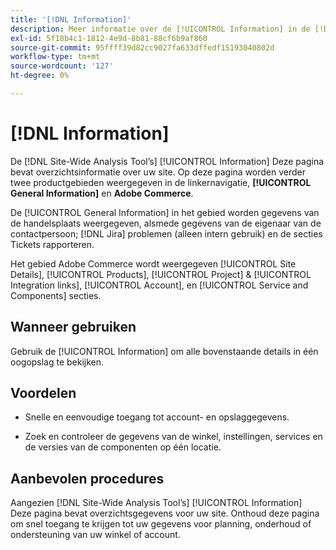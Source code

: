 ```yaml
---
title: '[!DNL Information]'
description: Meer informatie over de [!UICONTROL Information] in de [!DNL Site-Wide Analysis Tool], wanneer deze wordt gebruikt, de voordelen ervan en de beste praktijken.
exl-id: 5f18b4c1-1812-4e9d-8b81-88cf6b9af860
source-git-commit: 95ffff39d82cc9027fa633dffedf15193040802d
workflow-type: tm+mt
source-wordcount: '127'
ht-degree: 0%

---
```


# [!DNL Information]

De [!DNL Site-Wide Analysis Tool’s] [!UICONTROL Information] Deze pagina bevat overzichtsinformatie over uw site. Op deze pagina worden verder twee productgebieden weergegeven in de linkernavigatie, **[!UICONTROL General Information]** en **Adobe Commerce**.

De [!UICONTROL General Information] in het gebied worden gegevens van de handelsplaats weergegeven, alsmede gegevens van de eigenaar van de contactpersoon; [!DNL Jira] problemen (alleen intern gebruik) en de secties Tickets rapporteren.

Het gebied Adobe Commerce wordt weergegeven [!UICONTROL Site Details], [!UICONTROL Products], [!UICONTROL Project] &amp; [!UICONTROL Integration links], [!UICONTROL Account], en [!UICONTROL Service and Components] secties.

## Wanneer gebruiken

Gebruik de [!UICONTROL Information] om alle bovenstaande details in één oogopslag te bekijken.

## Voordelen

* Snelle en eenvoudige toegang tot account- en opslaggegevens.

* Zoek en controleer de gegevens van de winkel, instellingen, services en de versies van de componenten op één locatie.

## Aanbevolen procedures

Aangezien [!DNL Site-Wide Analysis Tool’s] [!UICONTROL Information] Deze pagina bevat overzichtsgegevens voor uw site. Onthoud deze pagina om snel toegang te krijgen tot uw gegevens voor planning, onderhoud of ondersteuning van uw winkel of account.
